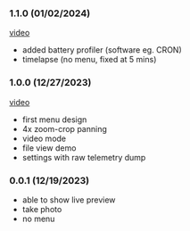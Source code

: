 ### 1.1.0 (01/02/2024)

[video](https://youtu.be/kRxcRApp_eA)

- added battery profiler (software eg. CRON)
- timelapse (no menu, fixed at 5 mins)

### 1.0.0 (12/27/2023)

[video](https://www.youtube.com/watch?v=E31nRjYFxPQ)

- first menu design
- 4x zoom-crop panning
- video mode
- file view demo
- settings with raw telemetry dump

### 0.0.1 (12/19/2023)

- able to show live preview
- take photo
- no menu